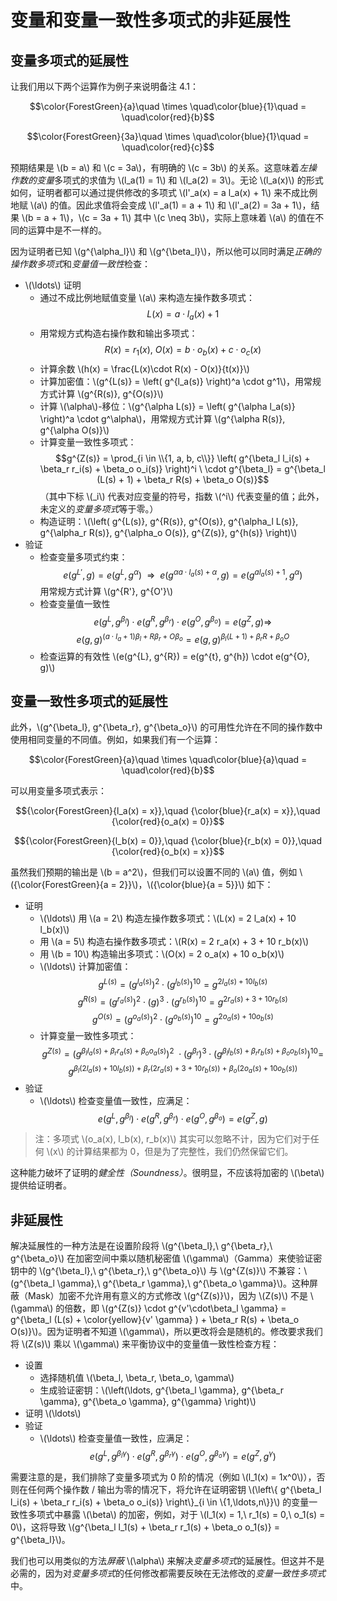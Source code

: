 # 变量和变量一致性多项式的非延展性

## 变量多项式的延展性

让我们用以下两个运算作为例子来说明备注 4.1：

$$\color{ForestGreen}{a}\quad \times \quad\color{blue}{1}\quad = \quad\color{red}{b}$$

$$\color{ForestGreen}{3a}\quad \times \quad\color{blue}{1}\quad = \quad\color{red}{c}$$

预期结果是 \\(b = a\\) 和 \\(c = 3a\\)，有明确的 \\(c = 3b\\) 的关系。这意味着*左操作数的变量*多项式的求值为 \\(l_a(1) = 1\\) 和 \\(l_a(2) = 3\\)。无论 \\(l_a(x)\\) 的形式如何，证明者都可以通过提供修改的多项式 \\(l'_a(x) = a l_a(x) + 1\\) 来不成比例地赋 \\(a\\) 的值。因此求值将会变成 \\(l'_a(1) = a + 1\\) 和 \\(l'_a(2) = 3a + 1\\)，结果 \\(b = a + 1\\)，\\(c = 3a + 1\\) 其中 \\(c \neq 3b\\)，实际上意味着 \\(a\\) 的值在不同的运算中是不一样的。

因为证明者已知 \\(g^{\alpha_l}\\) 和 \\(g^{\beta_l}\\)，所以他可以同时满足*正确的操作数多项式*和*变量值一致性*检查：

* \\(\ldots\\) 证明
  * 通过不成比例地赋值变量 \\(a\\) 来构造左操作数多项式：
    $$L(x) = a \cdot l_a(x) + 1$$
  * 用常规方式构造右操作数和输出多项式：
    $$R(x) = r_1(x),\ O(x) = b \cdot o_b(x) + c \cdot o_c(x)$$
  * 计算余数 \\(h(x) = \frac{L(x)\cdot R(x) - O(x)}{t(x)}\\)
  * 计算加密值：\\(g^{L(s)} = \left( g^{l_a(s)} \right)^a \cdot g^1\\)，用常规方式计算 \\(g^{R(s)}, g^{O(s)}\\)
  * 计算 \\(\alpha\\)-移位：\\(g^{\alpha L(s)} = \left( g^{\alpha l_a(s)} \right)^a \cdot g^\alpha\\)，用常规方式计算 \\(g^{\alpha R(s)}, g^{\alpha O(s)}\\)
  * 计算变量一致性多项式：
    $$g^{Z(s)} = \prod_{i \in \\{1, a, b, c\\}} \left( g^{\beta_l l_i(s) + \beta_r r_i(s) + \beta_o o_i(s)} \right)^i \ \cdot g^{\beta_l} = g^{\beta_l (L(s) + 1) + \beta_r R(s) + \beta_o O(s)}$$
    （其中下标 \\(_i\\) 代表对应变量的符号，指数 \\(^i\\) 代表变量的值；此外，未定义的*变量多项式*等于零。）
  * 构造证明：\\(\left( g^{L(s)}, g^{R(s)}, g^{O(s)}, g^{\alpha_l L(s)}, g^{\alpha_r R(s)}, g^{\alpha_o O(s)}, g^{Z(s)}, g^{h(s)} \right)\\)
* 验证
  * 检查变量多项式约束：
    $$e\left( g^{L'}, g \right) = e\left( g^{L}, g^\alpha \right) \ \ \Rightarrow \ \ e\left( g^{\alpha a \cdot l_a(s) + \alpha}, g \right) = e\left( g^{a l_a(s) + 1}, g^\alpha \right)$$
    用常规方式计算 \\(g^{R'}, g^{O'}\\)
  * 检查变量值一致性
    $$e\left( g^{L}, g^{\beta_l} \right) \cdot e\left( g^{R}, g^{\beta_r} \right) \cdot e\left( g^{O}, g^{\beta_o} \right) = e\left( g^{Z}, g \right) \Rightarrow$$
    $${e\left( g, g \right)}^{(a\cdot l_a + 1) \beta_l + R\beta_r + O\beta_o} = e\left( g, g \right)^{\beta_l (L + 1) + \beta_r R + \beta_o O}$$
  * 检查运算的有效性 \\(e(g^{L}, g^{R}) = e(g^{t}, g^{h}) \cdot e(g^{O}, g)\\)

## 变量一致性多项式的延展性

此外，\\(g^{\beta_l}, g^{\beta_r}, g^{\beta_o}\\) 的可用性允许在不同的操作数中使用相同变量的不同值。例如，如果我们有一个运算：

$$\color{ForestGreen}{a}\quad \times \quad\color{blue}{a}\quad = \quad\color{red}{b}$$

可以用变量多项式表示：

$${\color{ForestGreen}{l_a(x) = x}},\quad {\color{blue}{r_a(x) = x}},\quad {\color{red}{o_a(x) = 0}}$$

$${\color{ForestGreen}{l_b(x) = 0}},\quad {\color{blue}{r_b(x) = 0}},\quad {\color{red}{o_b(x) = x}}$$

虽然我们预期的输出是 \\(b = a^2\\)，但我们可以设置不同的 \\(a\\) 值，例如 \\({\color{ForestGreen}{a = 2}}\\)，\\({\color{blue}{a = 5}}\\) 如下：

* 证明
  * \\(\ldots\\) 用 \\(a = 2\\) 构造左操作数多项式：\\(L(x) = 2 l_a(x) + 10 l_b(x)\\)
  * 用 \\(a = 5\\) 构造右操作数多项式：\\(R(x) = 2 r_a(x) + 3 + 10 r_b(x)\\)
  * 用 \\(b = 10\\) 构造输出多项式：\\(O(x) = 2 o_a(x) + 10 o_b(x)\\)
  * \\(\ldots\\) 计算加密值：
    $$g^{L(s)} = \left( g^{l_a(s)} \right)^2 \cdot \left( g^{l_b(s)} \right)^{10} = g^{2l_a(s) + 10 l_b(s)}$$
    $$g^{R(s)} = \left( g^{r_a(s)} \right)^2 \cdot (g)^3 \cdot \left( g^{r_b(s)} \right)^{10} = g^{2r_a(s) + 3 + 10 r_b(s)}$$
    $$g^{O(s)} = \left( g^{o_a(s)} \right)^2 \cdot \left( g^{o_b(s)} \right)^{10} = g^{2 o_a(s) + 10 o_b(s)}$$
  * 计算变量一致性多项式：
    $$g^{Z(s)} = \left( g^{\beta_l l_a(s) + \beta_r r_a(s) + \beta_o o_a(s)} \right)^{2} \ \cdot \left( g^{\beta_r} \right)^{3} \cdot \left( g^{\beta_l l_b(s) + \beta_r r_b(s) + \beta_o o_b(s)} \right)^{10} = $$
    $$g^{\beta_l \left(2 l_a(s) + 10 l_b(s) \right)\ +\ \beta_r (2 r_a(s) + 3 + 10 r_b(s))\ +\ \beta_o (2 o_a(s) + 10 o_b(s))}$$
* 验证
  * \\(\ldots\\) 检查变量值一致性，应满足：
    $$e\left( g^{L}, g^{\beta_l} \right) \cdot e\left( g^{R}, g^{\beta_r} \right) \cdot e\left( g^{O}, g^{\beta_o} \right) = e\left( g^{Z}, g \right)$$

> 注：多项式 \\(o_a(x), l_b(x), r_b(x)\\) 其实可以忽略不计，因为它们对于任何 \\(x\\) 的计算结果都为 0，但是为了完整性，我们仍然保留它们。

这种能力破坏了证明的*健全性（Soundness）*。很明显，不应该将加密的 \\(\beta\\) 提供给证明者。

## 非延展性

解决延展性的一种方法是在设置阶段将 \\(g^{\beta_l},\ g^{\beta_r},\ g^{\beta_o}\\) 在加密空间中乘以随机秘密值 \\(\gamma\\)（Gamma）来使验证密钥中的 \\(g^{\beta_l},\ g^{\beta_r},\ g^{\beta_o}\\) 与 \\(g^{Z(s)}\\) 不兼容：\\(g^{\beta_l \gamma},\ g^{\beta_r \gamma},\ g^{\beta_o \gamma}\\)。这种屏蔽（Mask）加密不允许用有意义的方式修改 \\(g^{Z(s)}\\)，因为 \\(Z(s)\\) 不是 \\(\gamma\\) 的倍数，即 \\(g^{Z(s)} \cdot g^{v'\cdot\beta_l \gamma} = g^{\beta_l (L(s) + \color{yellow}{v' \gamma} ) + \beta_r R(s) + \beta_o O(s)}\\)。因为证明者不知道 \\(\gamma\\)，所以更改将会是随机的。修改要求我们将 \\(Z(s)\\) 乘以 \\(\gamma\\) 来平衡协议中的变量值一致性检查方程：

* 设置
  * 选择随机值 \\(\beta_l, \beta_r, \beta_o, \gamma\\)
  * 生成验证密钥：\\(\left(\ldots, g^{\beta_l \gamma}, g^{\beta_r \gamma}, g^{\beta_o \gamma}, g^{\gamma} \right)\\)
* 证明 \\(\ldots\\)
* 验证
  * \\(\ldots\\) 检查变量值一致性，应满足：
    $$e\left( g^{L}, g^{\beta_l \gamma} \right) \cdot e\left( g^{R}, g^{\beta_r \gamma} \right) \cdot e\left( g^{O}, g^{\beta_o \gamma} \right) = e\left( g^{Z}, g^\gamma \right)$$

需要注意的是，我们排除了变量多项式为 0 阶的情况（例如 \\(l_1(x) = 1x^0\\)），否则在任何两个操作数 / 输出为零的情况下，将允许在证明密钥 \\(\left\\{ g^{\beta_l l_i(s) + \beta_r r_i(s) + \beta_o o_i(s)} \right\\}_{i \in \\{1,\ldots,n\\}}\\) 的变量一致性多项式中暴露 \\(\beta\\) 的加密，例如，对于 \\(l_1(x) = 1,\ r_1(s) = 0,\ o_1(s) = 0\\)，这将导致 \\(g^{\beta_l l_1(s) + \beta_r r_1(s) + \beta_o o_1(s)} = g^{\beta_l}\\)。

我们也可以用类似的方法*屏蔽* \\(\alpha\\) 来解决*变量多项式*的延展性。但这并不是必需的，因为对*变量多项式*的任何修改都需要反映在无法修改的*变量一致性多项式*中。
